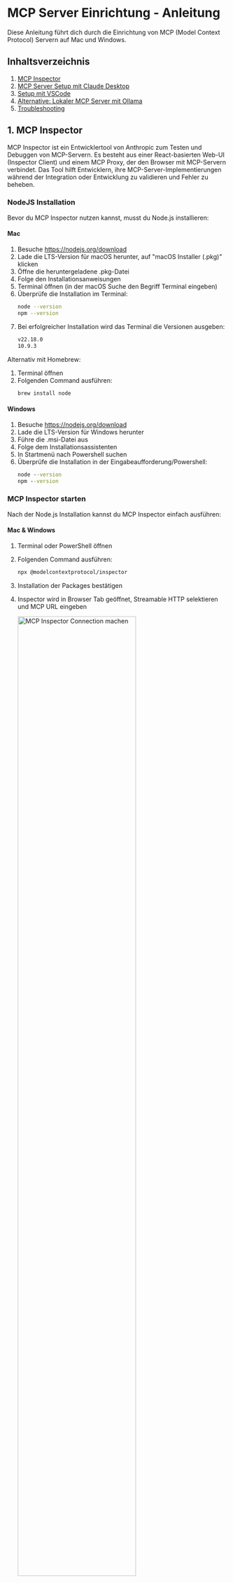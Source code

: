 # MCP Server Einrichtung - Anleitung

Diese Anleitung führt dich durch die Einrichtung von MCP (Model Context Protocol) Servern auf Mac und Windows.

## Inhaltsverzeichnis

1. [MCP Inspector](#1-mcp-inspector)
2. [MCP Server Setup mit Claude Desktop](#2-mcp-server-setup-mit-claude-desktop)
3. [Setup mit VSCode](#3-setup-mit-vscode)
4. [Alternative: Lokaler MCP Server mit Ollama](#4-alternative-lokaler-mcp-server-mit-ollama)
5. [Troubleshooting](#troubleshooting)

## 1. MCP Inspector

MCP Inspector ist ein Entwicklertool von Anthropic zum Testen und Debuggen von MCP-Servern. Es besteht aus einer React-basierten Web-UI (Inspector Client) und einem MCP Proxy, der den Browser mit MCP-Servern verbindet. Das Tool hilft Entwicklern, ihre MCP-Server-Implementierungen während der Integration oder Entwicklung zu validieren und Fehler zu beheben.

### NodeJS Installation

Bevor du MCP Inspector nutzen kannst, musst du Node.js installieren:

#### Mac
1. Besuche https://nodejs.org/download
2. Lade die LTS-Version für macOS herunter, auf "macOS Installer (.pkg)" klicken
3. Öffne die heruntergeladene .pkg-Datei
4. Folge den Installationsanweisungen
5. Terminal öffnen (in der macOS Suche den Begriff Terminal eingeben)
6. Überprüfe die Installation im Terminal:
   ```bash
   node --version
   npm --version
   ```
7. Bei erfolgreicher Installation wird das Terminal die Versionen ausgeben:
   ```bash
   v22.18.0
   10.9.3
   ```

Alternativ mit Homebrew:
1. Terminal öffnen
2. Folgenden Command ausführen:
   ```bash
   brew install node
   ```

#### Windows
1. Besuche https://nodejs.org/download
2. Lade die LTS-Version für Windows herunter
3. Führe die .msi-Datei aus
4. Folge dem Installationsassistenten
5. In Startmenü nach Powershell suchen
6. Überprüfe die Installation in der Eingabeaufforderung/Powershell:
   ```cmd
   node --version
   npm --version
   ```

### MCP Inspector starten

Nach der Node.js Installation kannst du MCP Inspector einfach ausführen:

#### Mac & Windows

1. Terminal oder PowerShell öffnen
2. Folgenden Command ausführen:
   ```bash
   npx @modelcontextprotocol/inspector
   ```
3. Installation der Packages bestätigen

4. Inspector wird in Browser Tab geöffnet, Streamable HTTP selektieren und MCP URL eingeben
    <p align="left">
        <img src="images/mcp_inspector_connection.png" alt="MCP Inspector Connection machen" width="75%" />
    </p>
    
5. Connect drücken

Weitere Informationen findest du im offiziellen Repository: https://github.com/modelcontextprotocol/inspector

## 2. MCP Server Setup mit Claude Desktop (Empfohlen)

### Schritt 1: Claude Desktop installieren

Besuche https://claude.ai/download und lade Claude Desktop für dein Betriebssystem herunter:

#### Mac
- Lade die .dmg-Datei herunter
- Öffne die .dmg-Datei
- Ziehe Claude in den Programme-Ordner

#### Windows
- Lade die .exe-Datei herunter
- Führe die Installation aus
- Folge den Installationsanweisungen

### Schritt 2: Einloggen/Registrieren

Starte Claude Desktop und logge dich mit deinem Anthropic-Konto ein oder registriere dich.

### Schritt 3: Settings öffnen

Öffne die Einstellungen in Claude Desktop.

<p align="left">
    <img src="images/claude_settings.png" alt="Claude Desktop Einstellungen öffnen" width="25%" />
</p>

### Schritt 4: "Edit Config" in Developer Settings

Klicke in den Developer Settings auf "Edit Config".

<p align="left">
    <img src="images/claude_edit_config.png" alt="Auf 'Edit Config' in den Developer Settings klicken." width="50%" />
</p>

### Schritt 5: JSON-Konfiguration bearbeiten

Bearbeite die JSON-Konfiguration so, dass sie folgendermassen aussieht:


```json
{
  "mcpServers": {
    "swiss-ai-weeks-mcp": {
      "command": "npx",
      "args": [
          "mcp-remote",
          "https://unic-swiss-ai-weeks-mcp.azurewebsites.net/mcp/"
      ]
    }
  }
}
```


Oder füge diesen Teil in eine bestehende Konfiguration ein:


```json
"swiss-ai-weeks-mcp": {
    "command": "npx",
    "args": [
        "mcp-remote",
        "https://unic-swiss-ai-weeks-mcp.azurewebsites.net/mcp/"
    ]
}
```



### Schritt 6: Speichern und Claude neustarten

Speichere die Konfiguration und starte Claude Desktop neu, damit die Änderungen wirksam werden.

## 3. Setup mit VSCode

Für Entwickler, die bereits VSCode nutzen, gibt es auch eine VSCode-Integration:

### Installation und Konfiguration

1. Öffne die Command Palette mit `CMD + Shift + P`
2. Wähle "MCP: Add Server" aus
3. Wähle "HTTP" als Art von Server aus
4. Gib die URL ein (aus der JSON Konfiguration hier kopieren)
5. Gib einen Namen ein, z.B. `unic-swiss-ai-weeks-mcp`
6. Wähle aus, ob der Server überall oder nur im Workspace verfügbar sein soll
7. Mit Github Copilot Agent den MCP Server nutzen

Am Ende sollte der Server in der Konfiguration in `mcp.json` so aussehen:



```json
"unic-swiss-ai-weeks-mcp": {
    "url": "https://unic-swiss-ai-weeks-mcp.azurewebsites.net/mcp/",
    "type": "http"
}
```


## 4. Alternative: Lokaler MCP Server mit Ollama

Als Alternative kannst du auch einen MCP-Server mit einem lokalen LLM verbinden. Das ermöglicht dir mehr Kontrolle und erhöht den Schutz deiner Daten.

### Was ist Ollama?

Ollama ist ein Tool, das es ermöglicht, große Sprachmodelle (LLMs) lokal auf deinem Computer auszuführen. In Kombination mit MCPHost kannst du MCP-Server mit lokalen LLMs verwenden.

### Automatische Installation

Wir haben Installationsskripte erstellt, die den gesamten Prozess automatisieren:

#### Mac

Lade das Skript herunter und führe es aus:

```bash
curl -O https://raw.githubusercontent.com/unic/MCP-Setup-Instructions/main/mcp_install_mac.sh
chmod +x mcp_install_mac.sh
./mcp_install_mac.sh
```

**Was macht das Skript:**
- Installiert Homebrew (falls nicht vorhanden)
- Installiert Ollama und Go
- Startet den Ollama-Service
- Lädt das Qwen3:8b Modell herunter (unterstützt Tool-Calling)
- Installiert MCPHost über Go
- Erstellt die MCP-Konfigurationsdatei
- Konfiguriert die PATH-Variable

#### Windows

**Voraussetzung:** Installiere zuerst Ollama manuell von https://ollama.com/download/windows

Lade dann das PowerShell-Skript herunter und führe es als Administrator aus:

```powershell
# PowerShell als Administrator öffnen
Invoke-WebRequest -Uri "https://raw.githubusercontent.com/unic/MCP-Setup-Instructions/main/mcp_install_windows.ps1" -OutFile "mcp_install_windows.ps1"
.\mcp_install_windows.ps1
```

> **Hinweis:** Falls beim Ausführen des Skripts eine Fehlermeldung bezüglich Berechtigungen erscheint, setze die Ausführungsrichtlinie mit folgendem Befehl (nur einmal notwendig):
>
> ```powershell
> Set-ExecutionPolicy -ExecutionPolicy RemoteSigned -Scope CurrentUser
> ```

**Was macht das Skript:**
- Prüft ob Go und Ollama installiert sind
- Installiert Go automatisch (über winget, falls verfügbar)
- Lädt das Qwen3:8b Modell herunter (unterstützt Tool-Calling)
- Installiert MCPHost über Go
- Erstellt die MCP-Konfigurationsdatei
- Konfiguriert die PATH-Variable

### Manuelle Installation

#### Schritt 1: Ollama installieren

**Mac:**
```bash
brew install ollama
brew services start ollama
```

**Windows:**
Lade Ollama von https://ollama.com/download/windows herunter und installiere es.

#### Schritt 2: LLM-Modell mit Tool-Calling herunterladen

```bash
ollama run qwen2.5
# oder
ollama run qwen3:8b
```

#### Schritt 3: Go installieren

**Mac:**
```bash
brew install go
```

**Windows:**
Verwende winget oder lade Go von https://go.dev/doc/install herunter.

#### Schritt 4: MCPHost installieren

```bash
go install github.com/mark3labs/mcphost@latest
```

#### Schritt 5: Konfigurationsdatei erstellen

Erstelle eine `mcp_config.json` Datei:

```json
{
  "mcpServers": {
    "swiss-ai-weeks-mcp": {
      "command": "npx",
      "args": [
        "mcp-remote",
        "https://unic-swiss-ai-weeks-mcp.azurewebsites.net/mcp/"
      ]
    }
  }
}
```

#### Schritt 6: MCPHost starten

```bash
mcphost -m ollama:qwen2.5 --config "pfad/zur/mcp_config.json"
```

### Vorteile der lokalen Installation

- **Privatsphäre**: Alle Daten bleiben auf deinem Computer
- **Offline-Nutzung**: Funktioniert ohne Internetverbindung
- **Anpassbar**: Verschiedene Modelle und Konfigurationen möglich
- **Kostenfrei**: Keine API-Kosten für die Nutzung

---